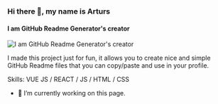 ### Hi there 👋, my name is Arturs
#### I am GitHub Readme Generator's creator
![I am GitHub Readme Generator's creator]([https://arturssmirnovs.github.io/github-profile-readme-generator/images/banner.png](https://www.canva.com/design/DAGt_i-quoU/IwrAZTw0ClkG-ZD5pdL3EQ/edit?utm_content=DAGt_i-quoU&utm_campaign=designshare&utm_medium=link2&utm_source=sharebutton))

I made this project just for fun, it allows you to create nice and simple GitHub Readme files that you can copy/paste and use in your profile.

Skills: VUE JS / REACT / JS / HTML / CSS

- 🔭 I’m currently working on this page. 




